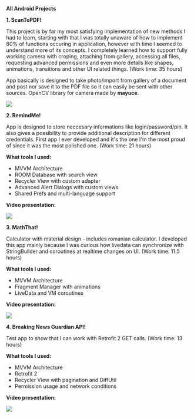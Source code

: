 **All Android Projects**

**1. ScanToPDF!**

This project is by far my most satisfying implementation of new methods I had to learn, starting with that I was totally unaware of how to implement 80% of functions occuring in application, however with time I seemed to understand more of its concepts. I completely learned how to support fully working camera with croping, attaching from gallery, accessing all files, requesting advanced permissions and even more details like shapes, animations, transitions and other UI related things.
(Work time: 35 hours)

App basically is designed to take photo/import from gallery of a document and post nor save it to the PDF file so it can easily be sent with other sources.
OpenCV library for camera made by **mayuce**.

![](https://github.com/BlasQu/AndroidPortfolio/blob/main/Android%20App%20Gifs/ScanToPDF-Gif.gif)

**2. RemindMe!**

App is designed to store neccesary informations like login/password/pin. It also gives a possibility to provide additional description for different credentials.
First app I ever developed and it's the one I'm the most proud of since it was the most polished one.
(Work time: 21 hours)

**What tools I used:**
- MVVM Architecture
- ROOM Database with search view
- Recycler View with custom adapter
- Advanced Alert Dialogs with custom views
- Shared Prefs and multi-language support

**Video presentation:**

![](https://github.com/BlasQu/AndroidPortfolio/blob/main/Android%20App%20Gifs/RemindMe-Gif.gif)

**3. MathThat!**


Calculator with material design - includes romanian calculator.
I developed this app mainly because I was curious how livedata can synchronize with StringBuilder and coroutines at realtime changes on UI.
(Work time: 11.5 hours)

**What tools I used:**
- MVVM Architecture
- Fragment Manager with animations
- LiveData and VM coroutines


**Video presentation:**

![](https://github.com/BlasQu/AndroidPortfolio/blob/main/Android%20App%20Gifs/MathThat-Gif.gif)

**4. Breaking News Guardian API!**

Test app to show that I can work with Retrofit 2 GET calls.
(Work time: 13 hours)

**What tools I used:**
- MVVM Architecture
- Retrofit 2
- Recycler View with pagination and DiffUtil
- Permission usage and network conditions


**Video presentation:**

![](https://github.com/BlasQu/AndroidPortfolio/blob/main/Android%20App%20Gifs/GuardianAPI-Gif.gif)
